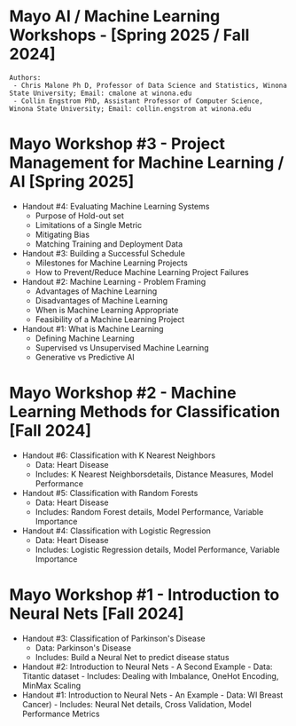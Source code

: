 # Mayo AI / Machine Learning Workshops - [Spring 2025 / Fall 2024]
    Authors:
     - Chris Malone Ph D, Professor of Data Science and Statistics, Winona State University; Email: cmalone at winona.edu
     - Collin Engstrom PhD, Assistant Professor of Computer Science, Winona State University; Email: collin.engstrom at winona.edu

# Mayo Workshop #3 - Project Management for Machine Learning / AI [Spring 2025]
  - Handout #4: Evaluating Machine Learning Systems
      - Purpose of Hold-out set
      - Limitations of a Single Metric
      - Mitigating Bias
      - Matching Training and Deployment Data
  - Handout #3: Building a Successful Schedule
      - Milestones for Machine Learning Projects
      - How to Prevent/Reduce Machine Learning Project Failures
  - Handout #2: Machine Learning - Problem Framing
      - Advantages of Machine Learning
      - Disadvantages of Machine Learning
      - When is Machine Learning Appropriate
      - Feasibility of a Machine Learning Project
  - Handout #1: What is Machine Learning
      - Defining Machine Learning
      - Supervised vs Unsupervised Machine Learning
      - Generative vs Predictive AI

# Mayo Workshop #2 - Machine Learning Methods for Classification [Fall 2024]
  - Handout #6: Classification with K Nearest Neighbors
      - Data: Heart Disease
      - Includes: K Nearest Neighborsdetails, Distance Measures, Model Performance
  - Handout #5: Classification with Random Forests
      - Data: Heart Disease
      - Includes: Random Forest details, Model Performance, Variable Importance
  - Handout #4: Classification with Logistic Regression
      - Data: Heart Disease
      - Includes: Logistic Regression details, Model Performance, Variable Importance
# Mayo Workshop #1 - Introduction to Neural Nets [Fall 2024]
  - Handout #3: Classification of Parkinson's Disease
      - Data: Parkinson's Disease
      - Includes: Build a Neural Net to predict disease status
  - Handout #2: Introduction to Neural Nets - A Second Example
        - Data: Titantic dataset
        - Includes: Dealing with Imbalance, OneHot Encoding, MinMax Scaling
  - Handout #1: Introduction to Neural Nets - An Example
        - Data: WI Breast Cancer)
        - Includes: Neural Net details, Cross Validation, Model Performance Metrics

